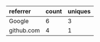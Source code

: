 | referrer   | count | uniques |
| :--------- | :---- | :------ |
| Google     | 6     | 3       |
| github.com | 4     | 1       |